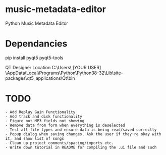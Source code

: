 # music-metadata-editor
Python Music Metadata Editor

# Dependancies

pip install pyqt5 pyqt5-tools

QT Designer Location
C:\Users\ [YOUR USER] \AppData\Local\Programs\Python\Python38-32\Lib\site-packages\qt5_applications\Qt\bin

# TODO
    - Add Replay Gain Functionality
    - Add track and disk functionality
    - Figure out MP3 fields not showing
    - Remove data from form when everything is deselected
    - Test all file types and ensure data is being read/saved correctly
    - Popup dialog when saving changes. Ask the user if they're okay with it, and show list of songs
    - Clean up project comments/spacing/imports etc.
    - Write down tutorial in README for compiling the .ui file and such